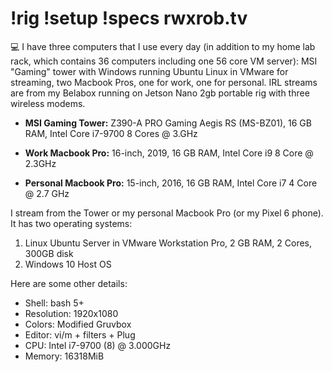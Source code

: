 # !rig !setup !specs rwxrob.tv

💻 I have three computers that I use every day (in addition to my home lab rack, which contains 36 computers including one 56 core VM server): MSI "Gaming" tower with Windows running Ubuntu Linux in VMware for streaming, two Macbook Pros, one for work, one for personal. IRL streams are from my Belabox running on Jetson Nano 2gb portable rig with three wireless modems.

* **MSI Gaming Tower:** Z390-A PRO Gaming Aegis RS (MS-BZ01), 16 GB RAM, Intel Core i7-9700 8 Cores @ 3.GHz

* **Work Macbook Pro:** 16-inch, 2019, 16 GB RAM, Intel Core i9 8 Core @ 2.3GHz

* **Personal Macbook Pro:**  15-inch, 2016, 16 GB RAM, Intel Core i7 4 Core @ 2.7 GHz

I stream from the Tower or my personal Macbook Pro (or my Pixel 6 phone). It has two operating systems:

1. Linux Ubuntu Server in VMware Workstation Pro, 2 GB RAM, 2 Cores, 300GB disk
2. Windows 10 Host OS

Here are some other details:

* Shell: bash 5+
* Resolution: 1920x1080 
* Colors: Modified Gruvbox
* Editor: vi/m + filters + Plug
* CPU: Intel i7-9700 (8) @ 3.000GHz 
* Memory: 16318MiB 

